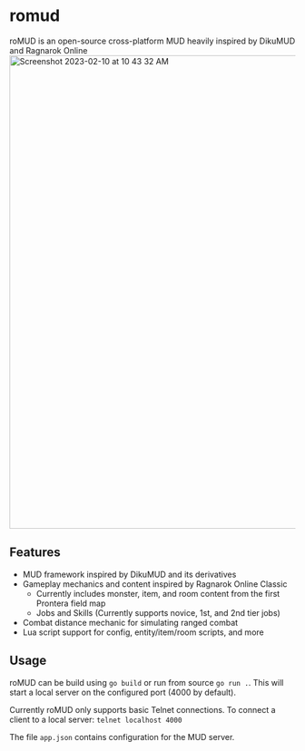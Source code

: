 # romud
roMUD is an open-source cross-platform MUD heavily inspired by DikuMUD and Ragnarok Online
<img width="835" alt="Screenshot 2023-02-10 at 10 43 32 AM" src="https://user-images.githubusercontent.com/156689/218172452-601ab9bd-a153-406c-99b1-b8b8924058b4.png">


## Features
- MUD framework inspired by DikuMUD and its derivatives
- Gameplay mechanics and content inspired by Ragnarok Online Classic
  - Currently includes monster, item, and room content from the first Prontera field map
  - Jobs and Skills (Currently supports novice, 1st, and 2nd tier jobs)
- Combat distance mechanic for simulating ranged combat
- Lua script support for config, entity/item/room scripts, and more

## Usage
roMUD can be build using `go build` or run from source `go run .`. 
This will start a local server on the configured port (4000 by default).

Currently roMUD only supports basic Telnet connections. 
To connect a client to a local server: `telnet localhost 4000`

The file `app.json` contains configuration for the MUD server.

